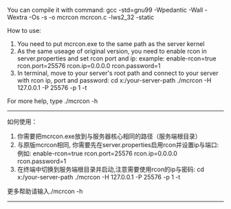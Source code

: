 You can compile it with command:  gcc -std=gnu99 -Wpedantic -Wall -Wextra -Os -s -o mcrcon mcrcon.c -lws2_32 -static


How to use:
1. You need to put mcrcon.exe to the same path as the server kernel
2. As the same useage of original version, you need to enable rcon in server.properties and set rcon port and ip:
example:
   enable-rcon=true
   rcon.port=25576
   rcon.ip=0.0.0.0
   rcon.password=1
4. In terminal, move to your server's root path and connect to your server with rcon ip, port and password:
   cd x:/your-server-path
   ./mcrcon -H 127.0.0.1 -P 25576 -p 1 -t

For more help, type ./mcrcon -h


----------------------------------------------------------------------------------------------------------------------


如何使用：
1. 你需要把mcrcon.exe放到与服务器核心相同的路径（服务端根目录）
2. 与原版mcrcon相同, 你需要先在server.properties启用rcon并设置ip与端口:
例如:
   enable-rcon=true
   rcon.port=25576
   rcon.ip=0.0.0.0
   rcon.password=1
4. 在终端中切换到服务端根目录并启动,注意需要使用rcon的ip与密码:
   cd x:/your-server-path
   ./mcrcon -H 127.0.0.1 -P 25576 -p 1 -t

更多帮助请输入./mcrcon -h

----------------------------------------------------------------------------------------------------------------------
